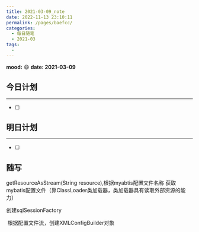 ```yaml
---
title: 2021-03-09_note
date: 2022-11-13 23:10:11
permalink: /pages/baefcc/
categories:
  - 每日随笔
  - 2021-03
tags:
  - 
---
```

**mood:** :smile:  																		**date: 2021-03-09**  
## 今日计划  
------
- [ ]  
## 明日计划  
------
- [ ]  
## 随写 


getResourceAsStream(String resource),根据myabtis配置文件名称 获取mybatis配置文件（靠ClassLoader类加载器，类加载器具有读取外部资源的能力）

创建sqlSessionFactory

​	根据配置文件流，创建XMLConfigBuilder对象

